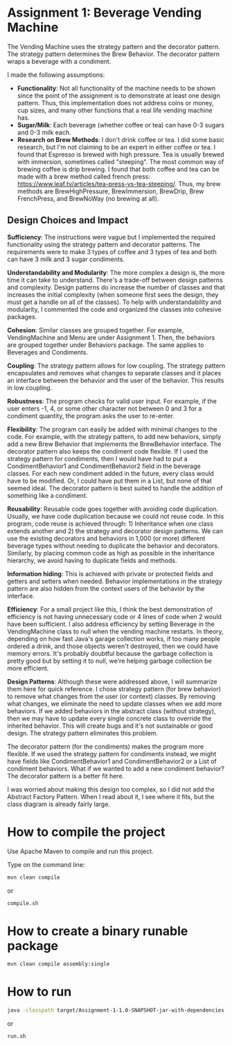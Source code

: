 # Assignment 1: Beverage Vending Machine

The Vending Machine uses the strategy pattern and the decorator pattern. The strategy pattern determines the Brew Behavior. The decorator pattern wraps a beverage with a condiment.

I made the following assumptions:

 -  **Functionality**: Not all functionality of the machine needs to be shown since the point of the assignment is to demonstrate at least one design pattern. Thus, this implementation does not address coins or money, cup sizes, and many other functions that a real life vending machine has.
 - **Sugar/Milk**: Each beverage (whether coffee or tea) can have 0-3 sugars and 0-3 milk each. 
 - **Research on Brew Methods**: I don't drink coffee or tea. I did some basic research, but I'm not claiming to be an expert in either coffee or tea. I found that Espresso is brewed with high pressure. Tea is usually brewed with immersion, sometimes called "steeping". The most common way of brewing coffee is drip brewing. I found that both coffee and tea can be made with a brew method called french press: https://www.leaf.tv/articles/tea-press-vs-tea-steeping/. Thus, my brew methods are BrewHighPressure, BrewImmersion, BrewDrip, Brew FrenchPress, and BrewNoWay (no brewing at all).


## Design Choices and Impact
**Sufficiency**: The instructions were vague but I implemented the required functionality using the strategy pattern and decorator patterns. The requirements were to make 3 types of coffee and 3 types of tea and both can have 3 milk and 3 sugar condiments.

**Understandability and Modularity**: The more complex a design is, the more time it can take to understand. There's a trade-off between design patterns and complexity. Design patterns do increase the number of classes and that increases the initial complexity (when someone first sees the design, they must get a handle on all of the classes). To help with understandability and modularity, I commented the code and organized the classes into cohesive packages. 

**Cohesion**: Similar classes are grouped together. For example, VendingMachine and Menu are under Assignment 1. Then, the behaviors are grouped together under Behaviors package. The same applies to Beverages and Condiments.

**Coupling**: The strategy pattern allows for low coupling. The strategy pattern encapsulates and removes what changes to separate classes and it places an interface between the behavior and the user of the behavior. This results in low coupling.

**Robustness**: The program checks for valid user input. For example, if the user enters -1, 4, or some other character not between 0 and 3 for a condiment quantity, the program asks the user to re-enter.

**Flexibility**: The program can easily be added with minimal changes to the code. For example, with the strategy pattern, to add new behaviors, simply add a new Brew Behavior that implements the BrewBehavior interface. The decorator pattern also keeps the condiment code flexible. If I used the strategy pattern for condiments, then I would have had to put a CondimentBehavior1 and CondimentBehavior2 field in the beverage classes. For each new condiment added in the future, every class would have to be modified. Or, I could have put them in a List, but none of that seemed ideal. The decorator pattern is best suited to handle the addition of something like a condiment.

**Reusability**: Reusable code goes together with avoiding code duplication. Usually, we have code duplication because we could not reuse code. In this program, code reuse is achieved through: 1) Inheritance when one class extends another and 2) the strategy and decorator design patterns. We can use the existing decorators and behaviors in 1,000 (or more) different beverage types without needing to duplicate the behavior and decorators. Similarly, by placing common code as high as possible in the inheritance hierarchy, we avoid having to duplicate fields and methods.

**Information hiding**: This is achieved with private or protected fields and getters and setters when needed. Behavior implementations in the strategy pattern are also hidden from the context users of the behavior by the interface.

**Efficiency**: For a small project like this, I think the best demonstration of efficiency is not having unnecessary code or 4 lines of code when 2 would have been sufficient. I also address efficiency by setting Beverage in the VendingMachine class to null when the vending machine restarts. In theory, depending on how fast Java's garage collection works, if too many people ordered a drink, and those objects weren't destroyed, then we could have memory errors. It's probably doubtful because the garbage collection is pretty good but by setting it to null, we're helping garbage collection be more efficient.

**Design Patterns**: Although these were addressed above, I will summarize them here for quick reference. I chose strategy pattern (for brew behavior) to remove what changes from the user (or context) classes. By removing what changes, we eliminate the need to update classes when we add more behaviors. If we added behaviors in the abstract class (without strategy), then we may have to update every single concrete class to override the inherited behavior.  This will create bugs and it's not sustainable or good design. The strategy pattern eliminates this problem.

The decorator pattern (for the condiments) makes the program more flexible. If we used the strategy pattern for condiments instead, we might have fields like CondimentBehavior1 and CondimentBehavior2 or a List of condiment behaviors. What if we wanted to add a new condiment behavior? The decorator pattern is a better fit here.

I was worried about making this design too complex, so I did not add the Abstract Factory Pattern. When I read about it, I see where it fits, but the class diagram is already fairly large.

# How to compile the project

Use Apache Maven to compile and run this project. 

Type on the command line: 

```bash
mvn clean compile
```
or
```bash
compile.sh
```

# How to create a binary runable package 


```bash
mvn clean compile assembly:single
```

# How to run


```bash
java -classpath target/Assignment-1-1.0-SNAPSHOT-jar-with-dependencies.jar edu.bu.met.cs665.Main
```

or


```bash
run.sh 
```